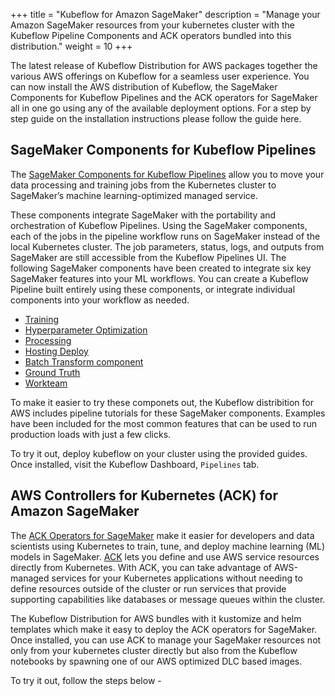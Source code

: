 +++
title = "Kubeflow for Amazon SageMaker"
description = "Manage your Amazon SageMaker resources from your kubernetes cluster with the Kubeflow Pipeline Components and ACK operators bundled into this distribution."
weight = 10
+++

The latest release of Kubeflow Distribution for AWS packages together the various AWS offerings on Kubeflow for a seamless user experience. You can now install the AWS distribution of Kubeflow, the SageMaker Components for Kubeflow Pipelines and the ACK operators for SageMaker all in one go using any of the available deployment options. For a step by step guide on the installation instructions please follow the guide here.


## SageMaker Components for Kubeflow Pipelines

The [SageMaker Components for Kubeflow Pipelines](https://docs.aws.amazon.com/sagemaker/latest/dg/kubernetes-sagemaker-components-for-kubeflow-pipelines.html) allow you to move your data processing and training jobs from the Kubernetes cluster to SageMaker’s machine learning-optimized managed service. 

These components integrate SageMaker with the portability and orchestration of Kubeflow Pipelines. Using the SageMaker components, each of the jobs in the pipeline workflow runs on SageMaker instead of the local Kubernetes cluster. The job parameters, status, logs, and outputs from SageMaker are still accessible from the Kubeflow Pipelines UI. The following SageMaker components have been created to integrate six key SageMaker features into your ML workflows. You can create a Kubeflow Pipeline built entirely using these components, or integrate individual components into your workflow as needed.

* [Training](https://github.com/kubeflow/pipelines/tree/master/components/aws/sagemaker/train)
* [Hyperparameter Optimization](https://github.com/kubeflow/pipelines/tree/master/components/aws/sagemaker/hyperparameter_tuning)
* [Processing](https://github.com/kubeflow/pipelines/tree/master/components/aws/sagemaker/process)
* [Hosting Deploy](https://github.com/kubeflow/pipelines/tree/master/components/aws/sagemaker/deploy)
* [Batch Transform component](https://github.com/kubeflow/pipelines/tree/master/components/aws/sagemaker/batch_transform)
* [Ground Truth](https://github.com/kubeflow/pipelines/tree/master/components/aws/sagemaker/ground_truth)
* [Workteam](https://github.com/kubeflow/pipelines/tree/master/components/aws/sagemaker/workteam)

To make it easier to try these componets out, the Kubeflow distribition for AWS includes pipeline tutorials for these SageMaker components. Examples have been included for the most common features that can be used to run production loads with just a few clicks. 

To try it out, deploy kubeflow on your cluster using the provided guides. Once installed, visit the Kubeflow Dashboard, `Pipelines` tab. <todo Meghna>

## AWS Controllers for Kubernetes (ACK) for Amazon SageMaker

The [ACK Operators for SageMaker](https://aws-controllers-k8s.github.io/community/docs/tutorials/sagemaker-example/) make it easier for developers and data scientists using Kubernetes to train, tune, and deploy machine learning (ML) models in SageMaker. [ACK](https://aws-controllers-k8s.github.io/community/docs/community/overview/) lets you define and use AWS service resources directly from Kubernetes. With ACK, you can take advantage of AWS-managed services for your Kubernetes applications without needing to define resources outside of the cluster or run services that provide supporting capabilities like databases or message queues within the cluster.

The Kubeflow Distribution for AWS bundles with it kustomize and helm templates which make it easy to deploy the ACK operators for SageMaker. Once installed, you can use ACK to manage your SageMaker resources not only from your kubernetes cluster directly but also from the Kubeflow notebooks by spawning one of our AWS optimized DLC based images. 

To try it out, follow the steps below - <todo Kartik>

